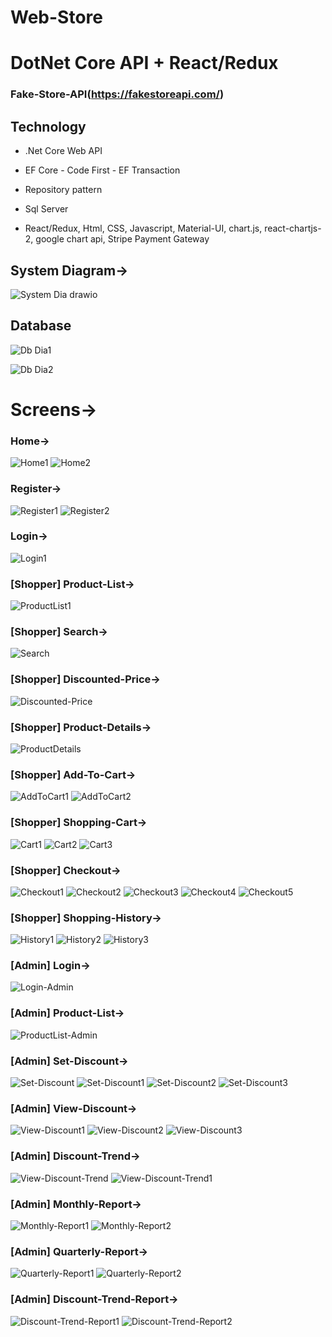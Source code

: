 # Web-Store

# DotNet Core API + React/Redux 
### Fake-Store-API(https://fakestoreapi.com/)

Technology
----------
- .Net Core Web API

- EF Core - Code First - EF Transaction

- Repository pattern

- Sql Server

- React/Redux, Html, CSS, Javascript, Material-UI, chart.js, react-chartjs-2, google chart api, Stripe Payment Gateway


## System Diagram->

![System Dia drawio](https://user-images.githubusercontent.com/26190114/159366269-a72e9807-70e5-4876-96a9-036ad1ef8a16.png)


## Database

![Db Dia1](https://user-images.githubusercontent.com/26190114/159367549-6832b638-e4b4-4074-bb99-831e323061a2.PNG)

![Db Dia2](https://user-images.githubusercontent.com/26190114/159367257-05b550ea-6854-4f9d-b842-a08435c3e25e.PNG)


# Screens->

### Home->
![Home1](https://user-images.githubusercontent.com/26190114/159531889-54110aa6-76da-4309-851b-8f8c22a3c914.PNG)
![Home2](https://user-images.githubusercontent.com/26190114/159531992-4302f093-cb47-4a59-a0a2-f2bfc42523ed.PNG)

### Register->
![Register1](https://user-images.githubusercontent.com/26190114/159532036-c5aa4d9c-c2be-468d-b6bf-f755b4d594de.PNG)
![Register2](https://user-images.githubusercontent.com/26190114/159532069-811f693d-cca2-46b6-b6ec-3822c3c91aac.PNG)

### Login->
![Login1](https://user-images.githubusercontent.com/26190114/159532153-9bb76bd4-3cda-429b-9eed-67636449bff5.PNG)

### [Shopper] Product-List->
![ProductList1](https://user-images.githubusercontent.com/26190114/159532321-5fc300fd-0afb-4106-8789-19ea4b328740.PNG)

### [Shopper] Search->
![Search](https://user-images.githubusercontent.com/26190114/159533158-be703e8e-07f4-403e-af46-ee90b5a06434.PNG)

### [Shopper] Discounted-Price->
![Discounted-Price](https://user-images.githubusercontent.com/26190114/159532513-255f4b1f-252d-48e2-a6c1-42fa4f35fcaa.PNG)

### [Shopper] Product-Details->
![ProductDetails](https://user-images.githubusercontent.com/26190114/159532574-7789cc58-378c-42cf-bad6-e2ac52af4fd7.PNG)

### [Shopper] Add-To-Cart->
![AddToCart1](https://user-images.githubusercontent.com/26190114/159532638-0b81f251-f44e-427e-a4fb-118ffb1fa9fe.PNG)
![AddToCart2](https://user-images.githubusercontent.com/26190114/159532674-d17235d4-5367-45b8-8927-f11ab536c539.PNG)

### [Shopper] Shopping-Cart->
![Cart1](https://user-images.githubusercontent.com/26190114/159532800-2c226a72-d3f9-4cd1-9552-403bd3fea1b4.PNG)
![Cart2](https://user-images.githubusercontent.com/26190114/159532822-f5dbfb61-d284-453f-8d5d-730e58322cd2.PNG)
![Cart3](https://user-images.githubusercontent.com/26190114/159532839-dae0395c-5b18-44c1-9228-9f255f3f7091.PNG)

### [Shopper] Checkout->

![Checkout1](https://user-images.githubusercontent.com/26190114/159532904-c41b7870-80d5-4730-9521-97f53013a610.PNG)
![Checkout2](https://user-images.githubusercontent.com/26190114/159532910-0369c42b-593b-420a-943c-9fb301f1ad6e.PNG)
![Checkout3](https://user-images.githubusercontent.com/26190114/159532919-51a70b8a-011a-4b18-8616-d52541e24cdd.PNG)
![Checkout4](https://user-images.githubusercontent.com/26190114/159532928-7d2d7084-b04b-460b-bb23-f1860a98b68b.PNG)
![Checkout5](https://user-images.githubusercontent.com/26190114/159532983-a3898cc4-2aac-4ed9-8118-8595b6ec60a3.PNG)

### [Shopper] Shopping-History->
![History1](https://user-images.githubusercontent.com/26190114/159533046-51fc5cae-2ca0-495c-80a3-43e8c8aeaee9.PNG)
![History2](https://user-images.githubusercontent.com/26190114/159533058-b8cc93b5-2e0e-4367-b5eb-b3a3fca361a2.PNG)
![History3](https://user-images.githubusercontent.com/26190114/159533068-f6d177c8-e769-4f8c-ae8a-a3f2faf86998.PNG)


### [Admin] Login->
![Login-Admin](https://user-images.githubusercontent.com/26190114/159533274-dd7d3f14-8886-41dd-ae34-b58e1e0a8dc6.PNG)

### [Admin] Product-List->
![ProductList-Admin](https://user-images.githubusercontent.com/26190114/159533398-65889e47-1fbd-4833-a071-d82171bb6351.PNG)

### [Admin] Set-Discount->
![Set-Discount](https://user-images.githubusercontent.com/26190114/159533493-83baae91-fd01-42bc-91bb-99ce01062b88.PNG)
![Set-Discount1](https://user-images.githubusercontent.com/26190114/159533508-6e46e31d-de01-4754-8d74-2f95d777556e.PNG)
![Set-Discount2](https://user-images.githubusercontent.com/26190114/159533520-d03479b1-7ff7-49f6-81cc-744a07c8b031.PNG)
![Set-Discount3](https://user-images.githubusercontent.com/26190114/159533578-185ba4ce-9cb6-4f8e-baf3-77092403c980.PNG)

### [Admin] View-Discount->
![View-Discount1](https://user-images.githubusercontent.com/26190114/159533648-0565062f-352e-48c8-bba8-c9617ce2ed11.PNG)
![View-Discount2](https://user-images.githubusercontent.com/26190114/159533657-d9579414-d608-49b4-98e0-7c9011a52cea.PNG)
![View-Discount3](https://user-images.githubusercontent.com/26190114/159533926-fe7ba6ee-ecd5-46d6-9337-93febcf526be.PNG)

### [Admin] Discount-Trend->
![View-Discount-Trend](https://user-images.githubusercontent.com/26190114/159533744-75461761-9bda-40e3-a3c2-a7b9d13c80da.PNG)
![View-Discount-Trend1](https://user-images.githubusercontent.com/26190114/159533755-1a7aad98-843f-4252-8e71-cf0def6ef925.PNG)

### [Admin] Monthly-Report->
![Monthly-Report1](https://user-images.githubusercontent.com/26190114/159534051-6d97ee88-0537-40cf-8fe6-f7345f5c3c56.PNG)
![Monthly-Report2](https://user-images.githubusercontent.com/26190114/159534063-0d81bb6e-c89e-48b5-9d34-1c3fdb4689b4.PNG)

### [Admin] Quarterly-Report->
![Quarterly-Report1](https://user-images.githubusercontent.com/26190114/159534148-1bc53cbe-b0ce-4750-aab2-45e198985050.PNG)
![Quarterly-Report2](https://user-images.githubusercontent.com/26190114/159534158-3e23099d-2c25-426a-83b8-c1ea2e704db1.PNG)

### [Admin] Discount-Trend-Report->
![Discount-Trend-Report1](https://user-images.githubusercontent.com/26190114/159534256-9f6a18ad-5d3b-402d-baa7-3bf886938df3.PNG)
![Discount-Trend-Report2](https://user-images.githubusercontent.com/26190114/159534265-b98b57fa-1ae2-4fb5-9c39-fa43a9ec6a89.PNG)


